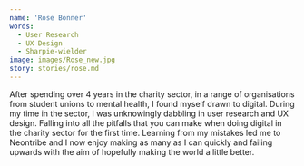 ```yaml
---
name: 'Rose Bonner'
words:
  - User Research
  - UX Design
  - Sharpie-wielder
image: images/Rose_new.jpg
story: stories/rose.md
---
```


After spending over 4 years in the charity sector, in a range of organisations from student unions to mental health, I found myself drawn to digital. During my time in the sector, I was unknowingly dabbling in user research and UX design. Falling into all the pitfalls that you can make when doing digital in the charity sector for the first time. Learning from my mistakes led me to Neontribe and I now enjoy making as many as I can quickly and failing upwards with the aim of hopefully making the world a little better.
